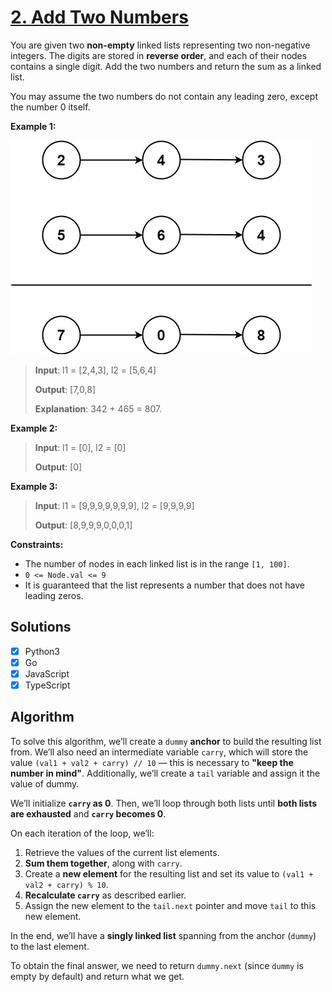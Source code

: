 # [2. Add Two Numbers](https://leetcode.com/problems/add-two-numbers/ "Problem")

You are given two **non-empty** linked lists representing two non-negative integers. The digits are stored in 
**reverse order**, and each of their nodes contains a single digit. Add the two numbers and 
return the sum as a linked list.

You may assume the two numbers do not contain any leading zero, except the number 0 itself.

**Example 1:**

![Описание изображения](img.png) 
> **Input**: l1 = [2,4,3], l2 = [5,6,4]
> 
> **Output**: [7,0,8]
> 
> **Explanation**: 342 + 465 = 807.

**Example 2:**
> **Input**: l1 = [0], l2 = [0]
> 
> **Output**: [0]

**Example 3:**
> **Input**: l1 = [9,9,9,9,9,9,9], l2 = [9,9,9,9]
> 
> **Output**: [8,9,9,9,0,0,0,1]

**Constraints:**
+ The number of nodes in each linked list is in the range ```[1, 100]```.
+ ```0 <= Node.val <= 9```
+ It is guaranteed that the list represents a number that does not have leading zeros.

## Solutions
- [x] Python3
- [x] Go
- [x] JavaScript
- [x] TypeScript

## Algorithm

To solve this algorithm, we’ll create a ```dummy``` **anchor** to build the resulting list from. We’ll also need
an intermediate variable ```carry```, which will store the value ```(val1 + val2 + carry) // 10``` 
— this is necessary to **"keep the number in mind"**. Additionally, we’ll create a ```tail``` variable 
and assign it the value of dummy.

We’ll initialize **```carry``` as 0**. Then, we’ll loop through both lists until 
**both lists are exhausted** and **```carry``` becomes 0**.

On each iteration of the loop, we’ll:

1) Retrieve the values of the current list elements.
2) **Sum them together**, along with ```carry```.
3) Create a **new element** for the resulting list and set its value to ```(val1 + val2 + carry) % 10```.
4) **Recalculate ```carry```** as described earlier.
5) Assign the new element to the ```tail.next``` pointer and move ```tail``` to this new element.

In the end, we’ll have a **singly linked list** spanning from the anchor (```dummy```) to the last element.

To obtain the final answer, we need to return ```dummy.next``` (since ```dummy``` is empty by default) and
return what we get.